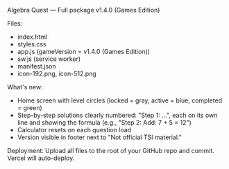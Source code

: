 Algebra Quest — Full package v1.4.0 (Games Edition)

Files:
- index.html
- styles.css
- app.js (gameVersion = v1.4.0 (Games Edition))
- sw.js (service worker)
- manifest.json
- icon-192.png, icon-512.png

What's new:
- Home screen with level circles (locked = gray, active = blue, completed = green)
- Step-by-step solutions clearly numbered: "Step 1: ...", each on its own line and showing the formula (e.g., "Step 2: Add: 7 + 5 = 12")
- Calculator resets on each question load
- Version visible in footer next to "Not official TSI material."

Deployment:
Upload all files to the root of your GitHub repo and commit. Vercel will auto-deploy.
